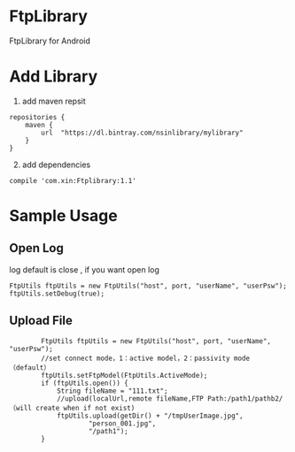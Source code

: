 # FtpLibrary
FtpLibrary for Android 

# Add Library

1. add maven repsit

```
repositories {
    maven {
        url  "https://dl.bintray.com/nsinlibrary/mylibrary"
    }
}
```

2. add dependencies

```
compile 'com.xin:Ftplibrary:1.1'
```

# Sample Usage

## Open Log

log default is close , if you want open log

```
FtpUtils ftpUtils = new FtpUtils("host", port, "userName", "userPsw");
ftpUtils.setDebug(true);
```

## Upload File

```
        FtpUtils ftpUtils = new FtpUtils("host", port, "userName", "userPsw");
        //set connect mode，1：active model，2：passivity mode（default）
        ftpUtils.setFtpModel(FtpUtils.ActiveMode);
        if (ftpUtils.open()) {
            String fileName = "111.txt";
            //upload(localUrl,remote fileName,FTP Path:/path1/pathb2/（will create when if not exist)
            ftpUtils.upload(getDir() + "/tmpUserImage.jpg",
                    "person_001.jpg",
                    "/path1");
        }
```
